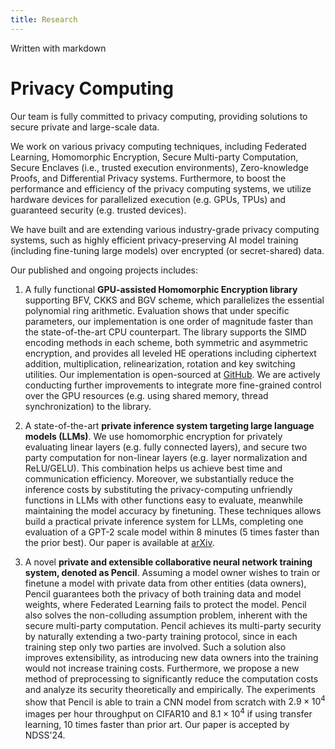 ```yaml
---
title: Research
---
```


Written with markdown

# Privacy Computing

Our team is fully committed to privacy computing, providing solutions to secure private and large-scale data. 

We work on various privacy computing techniques, including Federated Learning, Homomorphic Encryption, Secure Multi-party Computation, Secure Enclaves (i.e., trusted execution environments), Zero-knowledge Proofs, and Differential Privacy systems. Furthermore, to boost the performance and efficiency of the privacy computing systems, we utilize hardware devices for parallelized execution (e.g. GPUs, TPUs) and guaranteed security (e.g. trusted devices). 

We have built and are extending various industry-grade privacy computing systems, such as highly efficient privacy-preserving AI model training (including fine-tuning large models) over encrypted (or secret-shared) data. 

Our published and ongoing projects includes:

1. A fully functional **GPU-assisted Homomorphic Encryption library** supporting BFV, CKKS and BGV scheme, which parallelizes the essential polynomial ring arithmetic. Evaluation shows that under specific parameters, our implementation is one order of magnitude faster than the state-of-the-art CPU counterpart. The library supports the SIMD encoding methods in each scheme, both symmetric and asymmetric encryption, and provides all leveled HE operations including ciphertext addition, multiplication, relinearization, rotation and key switching utilities. Our implementation is open-sourced at [GitHub](https://github.com/lightbulb128/troy). We are actively conducting further improvements to integrate more fine-grained control over the GPU resources (e.g. using shared memory, thread synchronization) to the library.

2. A state-of-the-art **private inference system targeting large language models (LLMs)**. We use homomorphic encryption for privately evaluating linear layers (e.g. fully connected layers), and secure two party computation for non-linear layers (e.g. layer normalization and ReLU/GELU). This combination helps us achieve best time and communication efficiency. Moreover, we substantially reduce the inference costs by substituting the privacy-computing unfriendly functions in LLMs with other functions easy to evaluate, meanwhile maintaining the model accuracy by finetuning. These techniques allows build a practical private inference system for LLMs, completing one evaluation of a GPT-2 scale model within 8 minutes (5 times faster than the prior best). Our paper is available at [arXiv](https://arxiv.org/abs/2305.18396).

3. A novel **private and extensible collaborative neural network training system, denoted as Pencil**. Assuming a model owner wishes to train or finetune a model with private data from other entities (data owners), Pencil guarantees both the privacy of both training data and model weights, where Federated Learning fails to protect the model. Pencil also solves the non-colluding assumption problem, inherent with the secure multi-party computation. Pencil achieves its multi-party security by naturally extending a two-party training protocol, since in each training step only two parties are involved. Such a solution also improves extensibility, as introducing new data owners into the training would not increase training costs. Furthermore, we propose a new method of preprocessing to significantly reduce the computation costs and analyze its security theoretically and empirically. The experiments show that Pencil is able to train a CNN model from scratch with $2.9\times 10^4$ images per hour throughput on CIFAR10 and $8.1\times 10^4$ if using transfer learning, 10 times faster than prior art. Our paper is accepted by NDSS'24.